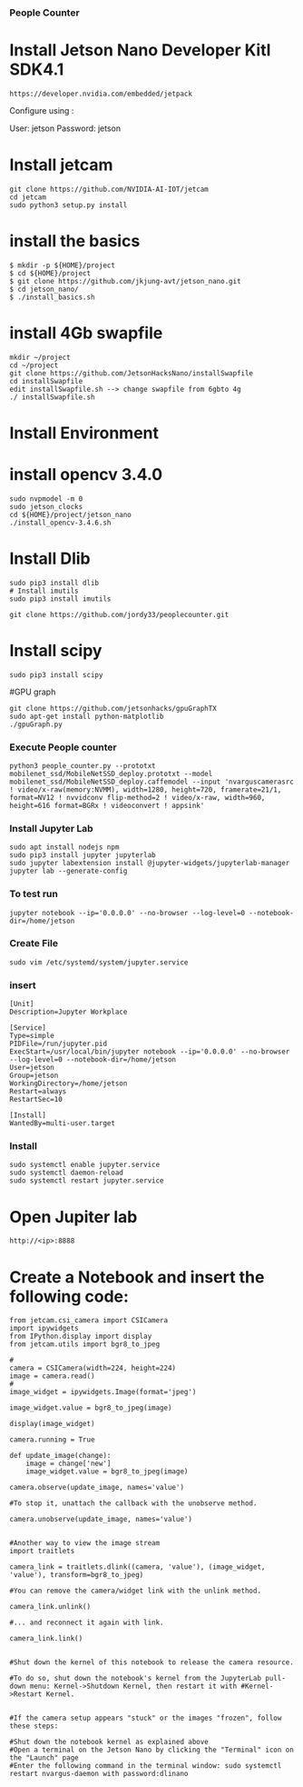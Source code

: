 ### People Counter

# Install Jetson Nano Developer Kitl SDK4.1
```
https://developer.nvidia.com/embedded/jetpack
```

Configure using :

User: jetson Password: jetson

# Install jetcam
```
git clone https://github.com/NVIDIA-AI-IOT/jetcam
cd jetcam
sudo python3 setup.py install
```

# install the basics

```
$ mkdir -p ${HOME}/project
$ cd ${HOME}/project
$ git clone https://github.com/jkjung-avt/jetson_nano.git
$ cd jetson_nano/
$ ./install_basics.sh
```
# install 4Gb swapfile
```
mkdir ~/project
cd ~/project
git clone https://github.com/JetsonHacksNano/installSwapfile 
cd installSwapfile
edit installSwapfile.sh --> change swapfile from 6gbto 4g
./ installSwapfile.sh
```



# Install Environment

# install opencv 3.4.0
```
sudo nvpmodel -m 0
sudo jetson_clocks
cd ${HOME}/project/jetson_nano
./install_opencv-3.4.6.sh
```

# Install Dlib
```
sudo pip3 install dlib
# Install imutils
sudo pip3 install imutils
```

```
git clone https://github.com/jordy33/peoplecounter.git
```
# Install scipy
```
sudo pip3 install scipy

```
#GPU graph
```
git clone https://github.com/jetsonhacks/gpuGraphTX
sudo apt-get install python-matplotlib
./gpuGraph.py
```

### Execute People counter

```
python3 people_counter.py --prototxt mobilenet_ssd/MobileNetSSD_deploy.prototxt --model mobilenet_ssd/MobileNetSSD_deploy.caffemodel --input 'nvarguscamerasrc ! video/x-raw(memory:NVMM), width=1280, height=720, framerate=21/1, format=NV12 ! nvvidconv flip-method=2 ! video/x-raw, width=960, height=616 format=BGRx ! videoconvert ! appsink'
```

### Install Jupyter Lab
```
sudo apt install nodejs npm
sudo pip3 install jupyter jupyterlab
sudo jupyter labextension install @jupyter-widgets/jupyterlab-manager
jupyter lab --generate-config
```

### To test run
```
jupyter notebook --ip='0.0.0.0' --no-browser --log-level=0 --notebook-dir=/home/jetson
```

### Create File
```
sudo vim /etc/systemd/system/jupyter.service
```
### insert
```
[Unit]
Description=Jupyter Workplace

[Service]
Type=simple
PIDFile=/run/jupyter.pid
ExecStart=/usr/local/bin/jupyter notebook --ip='0.0.0.0' --no-browser --log-level=0 --notebook-dir=/home/jetson
User=jetson
Group=jetson
WorkingDirectory=/home/jetson
Restart=always
RestartSec=10

[Install]
WantedBy=multi-user.target
```

### Install
```
sudo systemctl enable jupyter.service
sudo systemctl daemon-reload
sudo systemctl restart jupyter.service
```

# Open Jupiter lab

```
http://<ip>:8888
```

# Create a Notebook and insert the following code:

```
from jetcam.csi_camera import CSICamera
import ipywidgets
from IPython.display import display
from jetcam.utils import bgr8_to_jpeg

#
camera = CSICamera(width=224, height=224)
image = camera.read()
#
image_widget = ipywidgets.Image(format='jpeg')

image_widget.value = bgr8_to_jpeg(image)

display(image_widget)

camera.running = True

def update_image(change):
    image = change['new']
    image_widget.value = bgr8_to_jpeg(image)
    
camera.observe(update_image, names='value')

#To stop it, unattach the callback with the unobserve method.

camera.unobserve(update_image, names='value')


#Another way to view the image stream
import traitlets

camera_link = traitlets.dlink((camera, 'value'), (image_widget, 'value'), transform=bgr8_to_jpeg)

#You can remove the camera/widget link with the unlink method.

camera_link.unlink()

#... and reconnect it again with link.

camera_link.link()


#Shut down the kernel of this notebook to release the camera resource.

#To do so, shut down the notebook's kernel from the JupyterLab pull-down menu: Kernel->Shutdown Kernel, then restart it with #Kernel->Restart Kernel.


#If the camera setup appears "stuck" or the images "frozen", follow these steps:

#Shut down the notebook kernel as explained above
#Open a terminal on the Jetson Nano by clicking the "Terminal" icon on the "Launch" page
#Enter the following command in the terminal window: sudo systemctl restart nvargus-daemon with password:dlinano
```
